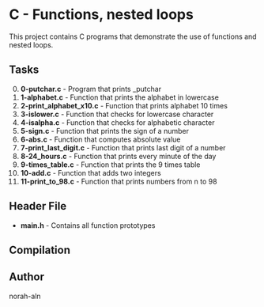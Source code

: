 # C - Functions, nested loops

This project contains C programs that demonstrate the use of functions and nested loops.

## Tasks

0. **0-putchar.c** - Program that prints _putchar
1. **1-alphabet.c** - Function that prints the alphabet in lowercase
2. **2-print_alphabet_x10.c** - Function that prints alphabet 10 times
3. **3-islower.c** - Function that checks for lowercase character
4. **4-isalpha.c** - Function that checks for alphabetic character
5. **5-sign.c** - Function that prints the sign of a number
6. **6-abs.c** - Function that computes absolute value
7. **7-print_last_digit.c** - Function that prints last digit of a number
8. **8-24_hours.c** - Function that prints every minute of the day
9. **9-times_table.c** - Function that prints the 9 times table
10. **10-add.c** - Function that adds two integers
11. **11-print_to_98.c** - Function that prints numbers from n to 98

## Header File
- **main.h** - Contains all function prototypes

## Compilation
## Author
norah-aln

